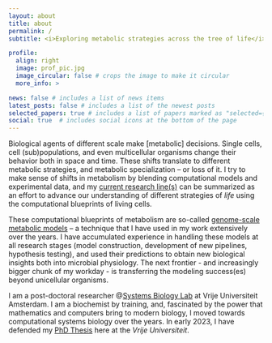 ```yaml
---
layout: about
title: about
permalink: /
subtitle: <i>Exploring metabolic strategies across the tree of life</i>

profile:
  align: right
  image: prof_pic.jpg
  image_circular: false # crops the image to make it circular
  more_info: >

news: false # includes a list of news items
latest_posts: false # includes a list of the newest posts
selected_papers: true # includes a list of papers marked as "selected={true}"
social: true  # includes social icons at the bottom of the page
---
```

Biological agents of different scale make [metabolic] decisions. Single cells, cell (sub)populations, and even multicellular organisms change their behavior both in space and time. These shifts translate to different metabolic strategies, and metabolic specialization – or loss of it. I try to make sense of shifts in metabolism by blending computational models and experimental data, and my [current research line(s)](projects/) can be summarized as an effort to advance our understanding of different strategies of *life* using the computational blueprints of living cells.

These computational blueprints of metabolism are so-called [genome-scale metabolic models](https://www.sciencedirect.com/science/article/pii/S2214799321001703) – a technique that I have used in my work extensively over the years. I have accumulated experience in handling these models at all research stages (model construction, development of new pipelines, hypothesis testing), and used their predictions to obtain new biological insights both into microbial physiology. The next frontier - and increasingly bigger chunk of my workday - is transferring the modeling success(es) beyond unicellular organisms.

I am a post-doctoral researcher @[Systems Biology Lab](https://teusinkbruggemanlab.nl) at Vrije Universiteit Amsterdam. I am a biochemist by training, and, fascinated by the power that mathematics and computers bring to modern biology, I moved towards computational systems biology over the years. In early 2023, I have defended my [PhD Thesis](https://research.vu.nl/en/publications/constrain-and-conquer-explaining-metabolic-strategies-of-microbia) here at the *Vrije Universiteit*.
